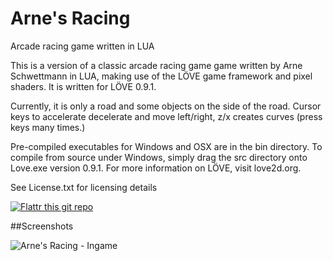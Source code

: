 Arne's Racing
===========

Arcade racing game written in LUA

This is a version of a classic arcade racing game game written by Arne Schwettmann in LUA, making use of the LÖVE game framework and pixel shaders. It is written for LÖVE 0.9.1.

Currently, it is only a road and some objects on the side of the road.
Cursor keys to accelerate decelerate and move left/right, z/x creates curves (press keys many times.)

Pre-compiled executables for Windows and OSX are in the bin directory. To compile from source under Windows, simply drag the src directory onto Love.exe version 0.9.1. For more information on LÖVE, visit love2d.org.

See License.txt for licensing details

[![Flattr this git repo](http://api.flattr.com/button/flattr-badge-large.png)](https://flattr.com/submit/auto?user_id=arneschwettmann&url=https://github.com/ArneSchwettmann/ArnesRacing/&title=ArnesRacing&language=LUA&tags=github&category=software)

##Screenshots

![Arne's Racing - Ingame](http://www.arneschwettmann.com/delme/screenshots/ArnesRacing_shot1.jpg)
